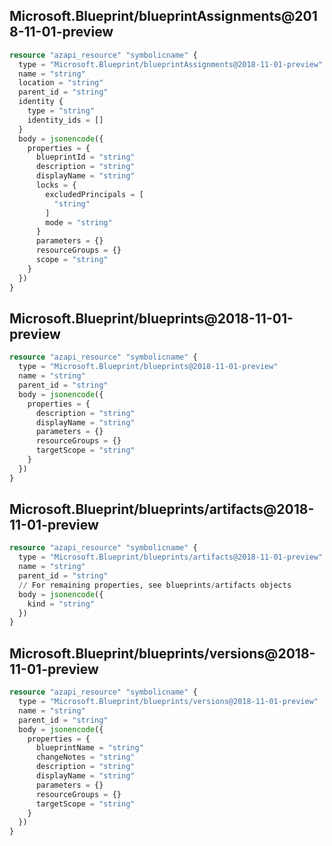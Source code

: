 ## Microsoft.Blueprint/blueprintAssignments@2018-11-01-preview

```terraform
resource "azapi_resource" "symbolicname" {
  type = "Microsoft.Blueprint/blueprintAssignments@2018-11-01-preview"
  name = "string"
  location = "string"
  parent_id = "string"
  identity {
    type = "string"
    identity_ids = []
  }
  body = jsonencode({
    properties = {
      blueprintId = "string"
      description = "string"
      displayName = "string"
      locks = {
        excludedPrincipals = [
          "string"
        ]
        mode = "string"
      }
      parameters = {}
      resourceGroups = {}
      scope = "string"
    }
  })
}

```

## Microsoft.Blueprint/blueprints@2018-11-01-preview

```terraform
resource "azapi_resource" "symbolicname" {
  type = "Microsoft.Blueprint/blueprints@2018-11-01-preview"
  name = "string"
  parent_id = "string"
  body = jsonencode({
    properties = {
      description = "string"
      displayName = "string"
      parameters = {}
      resourceGroups = {}
      targetScope = "string"
    }
  })
}

```

## Microsoft.Blueprint/blueprints/artifacts@2018-11-01-preview

```terraform
resource "azapi_resource" "symbolicname" {
  type = "Microsoft.Blueprint/blueprints/artifacts@2018-11-01-preview"
  name = "string"
  parent_id = "string"
  // For remaining properties, see blueprints/artifacts objects
  body = jsonencode({
    kind = "string"
  })
}

```

## Microsoft.Blueprint/blueprints/versions@2018-11-01-preview

```terraform
resource "azapi_resource" "symbolicname" {
  type = "Microsoft.Blueprint/blueprints/versions@2018-11-01-preview"
  name = "string"
  parent_id = "string"
  body = jsonencode({
    properties = {
      blueprintName = "string"
      changeNotes = "string"
      description = "string"
      displayName = "string"
      parameters = {}
      resourceGroups = {}
      targetScope = "string"
    }
  })
}

```

